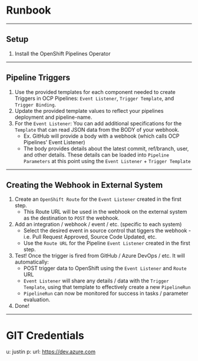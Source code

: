 # Runbook
--------------------------------------------------------------------
## Setup
1. Install the OpenShift Pipelines Operator
--------------------------------------------------------------------
## Pipeline Triggers
1. Use the provided templates for each component needed to create Triggers in OCP Pipelines: `Event Listener`, `Trigger Template`, and `Trigger Binding`.
2. Update the provided template values to reflect your pipelines deployment and pipeline-name.
3. For the `Event Listener`: You can add additional specifications for the `Template` that can read JSON data from the BODY of your webhook.
    - Ex. GitHub will provide a body with a webhook (which calls OCP Pipelines' Event Listener)
    - The body provides details about the latest commit, ref/branch, user, and other details. These details can be loaded into `Pipeline Parameters` at this point using the `Event Listener` + `Trigger Template`
--------------------------------------------------------------------
## Creating the Webhook in External System
1. Create an `OpenShift Route` for the `Event Listener` created in the first step.
    - This Route URL will be used in the webhook on the external system as the destination to `POST` the webhook.
2. Add an integration / webhook / event / etc. (specific to each system)
    - Select the desired event in source control that tiggers the webhook - i.e. Pull Request Approved, Source Code Updated, etc.
    - Use the `Route URL` for the Pipeline `Event Listener` created in the first step.
3. Test! Once the trigger is fired from GitHub / Azure DevOps / etc. It will automatically:
    - POST trigger data to OpenShift using the `Event Listener` and `Route` URL
    - `Event Listener` will share any details / data with the `Trigger Template`, using that template to effectively create a new `PipelineRun`
    - `PipelineRun` can now be monitored for success in tasks / parameter evaluation.
4. Done!
--------------------------------------------------------------------
# GIT Credentials
u: justin
p: <secret>
url: https://dev.azure.com